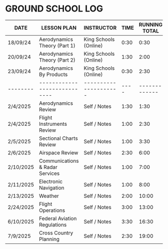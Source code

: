 # GROUND SCHOOL LOG

| DATE      | LESSON PLAN                     | INSTRUCTOR            | TIME | RUNNING TOTAL |
| --------- | ------------------------------- | --------------------- | ---- | ------------- |
| 18/09/24  | Aerodynamics Theory (Part 1)    | King Schools (Online) | 0:30 | 0:30          |
| 20/09/24  | Aerodynamics Theory (Part 2)    | King Schools (Online) | 1:30 | 2:00          |
| 23/09/24  | Aerodynamics By Products        | King Schools (Online) | 0:30 | 2:30          |
| --------  | ----------------------------    | --------------------- | ---- | ------------- |
| 2/4/2025  | Aerodynamics Review             | Self / Notes          | 1:30 | 1:30          |
| 2/4/2025  | Flight Instruments Review       | Self / Notes          | 1:00 | 2:30          |
| 2/5/2025  | Sectional Charts Review         | Self / Notes          | 1:00 | 3:30          |
| 2/6/2025  | Airspace Review                 | Self / Notes          | 2:30 | 6:00          |
| 2/10/2025 | Communications & Radar Services | Self / Notes          | 1:00 | 7:00          |
| 2/11/2025 | Electronic Navigation           | Self / Notes          | 1:00 | 8:00          |
| 2/13/2025 | Weather                         | Self / Notes          | 2:00 | 10:00         |
| 2/24/2025 | Flight Operations               | Self / Notes          | 3:00 | 13:00         |
| 6/10/2025 | Federal Aviation Regulations    | Self / Notes          | 3:30 | 16:30         |
| 7/9/2025  | Cross Country Planning          | Self / Notes          | 2:30 | 19:00         |
